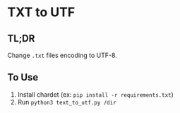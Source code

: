 # TXT to UTF

## TL;DR

Change `.txt` files encoding to UTF-8.

## To Use

1. Install chardet (ex: `pip install -r requirements.txt`)
1. Run `python3 text_to_utf.py /dir`
